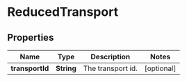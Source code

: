 # ReducedTransport

## Properties

 Name            | Type       | Description       | Notes      
-----------------|------------|-------------------|------------
 **transportId** | **String** | The transport id. | [optional] 




